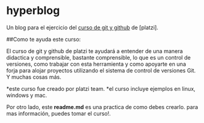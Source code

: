 # hyperblog

Un blog para el ejercicio del [curso de git y github](https://platzi.com/cursos/git-github/ " curso de Git y github") de
[platzi].

##Como te ayuda este curso:

El curso de git y github de platzi te ayudará a entender de una
manera didactica y comprensible, bastante comprensible, lo que es
un control de versiones, como trabajar con esta herramienta y como
apoyarte en una forja para alojar proyectos utilizando el sistema de
control de versiones Git. Y muchas cosas más.

*este curso fue creado por platzi team.
*el curso incluye ejemplos en linux, windows y mac.

Por otro lado, este **readme.md** es una practica de como debes crearlo.
para mas información, puedes tomar el curso!.
